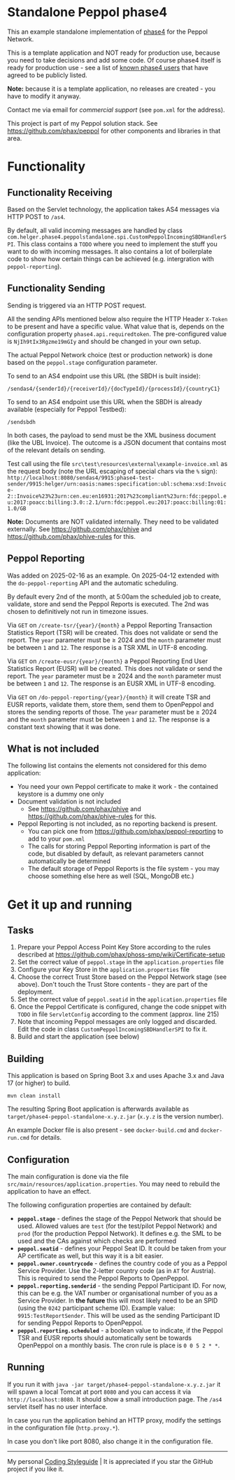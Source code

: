 # Standalone Peppol phase4

This an example standalone implementation of [phase4](https://github.com/phax/phase4) for the Peppol Network.

This is a template application and NOT ready for production use, because you need to take decisions and add some code.
Of course phase4 itself is ready for production use - see a list of [known phase4 users](https://github.com/phax/phase4/wiki/Known-Users) that have agreed to be publicly listed.

**Note:** because it is a template application, no releases are created - you have to modify it anyway.

Contact me via email for *commercial support* (see `pom.xml` for the address).

This project is part of my Peppol solution stack. See https://github.com/phax/peppol for other components and libraries in that area.

# Functionality

## Functionality Receiving

Based on the Servlet technology, the application takes AS4 messages via HTTP POST to `/as4`.

By default, all valid incoming messages are handled by class `com.helger.phase4.peppolstandalone.spi.CustomPeppolIncomingSBDHandlerSPI`.
This class contains a `TODO` where you need to implement the stuff you want to do with incoming messages.
It also contains a lot of boilerplate code to show how certain things can be achieved (e.g. intergration with `peppol-reporting`).

## Functionality Sending

Sending is triggered via an HTTP POST request.

All the sending APIs mentioned below also require the HTTP Header `X-Token` to be present and have a specific value.
What value that is, depends on the configuration property `phase4.api.requiredtoken`.
The pre-configured value is `NjIh9tIx3Rgzme19mGIy` and should be changed in your own setup.

The actual Peppol Network choice (test or production network) is done based on the `peppol.stage` configuration parameter.

To send to an AS4 endpoint use this URL (the SBDH is built inside):
```
/sendas4/{senderId}/{receiverId}/{docTypeId}/{processId}/{countryC1}
```

To send to an AS4 endpoint use this URL when the SBDH is already available (especially for Peppol Testbed):
```
/sendsbdh
```

In both cases, the payload to send must be the XML business document (like the UBL Invoice).
The outcome is a JSON document that contains most of the relevant details on sending.

Test call using the file `src\test\resources\external\example-invoice.xml` as the request body (note the URL escaping of special chars via the `%` sign):
`http://localhost:8080/sendas4/9915:phase4-test-sender/9915:helger/urn:oasis:names:specification:ubl:schema:xsd:Invoice-2::Invoice%23%23urn:cen.eu:en16931:2017%23compliant%23urn:fdc:peppol.eu:2017:poacc:billing:3.0::2.1/urn:fdc:peppol.eu:2017:poacc:billing:01:1.0/GB`

**Note:** Documents are NOT validated internally. They need to be validated externally. See https://github.com/phax/phive and https://github.com/phax/phive-rules for this.

## Peppol Reporting

Was added on 2025-02-16 as an example. On 2025-04-12 extended with the `do-peppol-reporting` API and the automatic scheduling.

By default every 2nd of the month, at 5:00am the scheduled job to create, validate, store and send the Peppol Reports is executed. The 2nd was chosen to definitively not run in timezone issues. 

Via `GET` on `/create-tsr/{year}/{month}` a Peppol Reporting Transaction Statistics Report (TSR) will be created. This does not validate or send the report.
The `year` parameter must be &ge; 2024 and the `month` parameter must be between `1` and `12`.
The response is a TSR XML in UTF-8 encoding. 

Via `GET` on `/create-eusr/{year}/{month}` a Peppol Reporting End User Statistics Report (EUSR) will be created. This does not validate or send the report.
The `year` parameter must be &ge; 2024 and the `month` parameter must be between `1` and `12`.
The response is an EUSR XML in UTF-8 encoding. 

Via `GET` on `/do-peppol-reporting/{year}/{month}` it will create TSR and EUSR reports, validate them, store them, send them to OpenPeppol and stores the sending reports of those.
The `year` parameter must be &ge; 2024 and the `month` parameter must be between `1` and `12`.
The response is a constant text showing that it was done.


## What is not included

The following list contains the elements not considered for this demo application:

* You need your own Peppol certificate to make it work - the contained keystore is a dummy one only
* Document validation is not included
    * See https://github.com/phax/phive and https://github.com/phax/phive-rules for this.
* Peppol Reporting is not included, as no reporting backend is present.
    * You can pick one from https://github.com/phax/peppol-reporting to add to your `pom.xml`
    * The calls for storing Peppol Reporting information is part of the code, but disabled by default, as relevant parameters cannot automatically be determined
    * The default storage of Peppol Reports is the file system - you may choose something else here as well (SQL, MongoDB etc.)

# Get it up and running

## Tasks

1. Prepare your Peppol Access Point Key Store according to the rules described at https://github.com/phax/phoss-smp/wiki/Certificate-setup
1. Set the correct value of `peppol.stage` in the `application.properties` file
1. Configure your Key Store in the `application.properties` file
1. Choose the correct Trust Store based on the Peppol Network stage (see above). Don't touch the Trust Store contents - they are part of the deployment.
1. Set the correct value of `peppol.seatid` in the `application.properties` file
1. Once the Peppol Certificate is configured, change the code snippet with `TODO` in file `ServletConfig` according to the comment (approx. line 215)
1. Note that incoming Peppol messages are only logged and discarded. Edit the code in class `CustomPeppolIncomingSBDHandlerSPI` to fix it.
1. Build and start the application (see below)

## Building

This application is based on Spring Boot 3.x and uses Apache 3.x and Java 17 (or higher) to build.

```
mvn clean install
```

The resulting Spring Boot application is afterwards available as `target/phase4-peppol-standalone-x.y.z.jar` (`x.y.z` is the version number).

An example Docker file is also present - see `docker-build.cmd` and `docker-run.cmd` for details.

## Configuration

The main configuration is done via the file `src/main/resources/application.properties`.
You may need to rebuild the application to have an effect.

The following configuration properties are contained by default:
* **`peppol.stage`** - defines the stage of the Peppol Network that should be used. Allowed values are `test` 
   (for the test/pilot Peppol Network) and `prod` (for the production Peppol Network). It defines e.g.
   the SML to be used and the CAs against which checks are performed
* **`peppol.seatid`** - defines your Peppol Seat ID. It could be taken from your AP certificate as well,
   but this way it is a bit easier.
* **`peppol.owner.countrycode`** - defines the country code of you as a Peppol Service Provider. Use the
   2-letter country code (as in `AT` for Austria). This is required to send the Peppol Reports to
   OpenPeppol.
* **`peppol.reporting.senderid`** - the sending Peppol Participant ID. For now, this can be e.g. the VAT
   number or organisational number of you as a Service Provider. In **the future** this will most likely need
   to be an SPID (using the `0242` participant scheme ID). Example value: `9915:TestReportSender`. This will be used
   as the sending Participant ID for sending Peppol Reports to OpenPeppol.
* **`peppol.reporting.scheduled`** - a boolean value to indicate, if the Peppol TSR and EUSR reports should
   automatically sent be towards OpenPeppol on a monthly basis. The cron rule is place is `0 0 5 2 * *`.

## Running

If you run it with `java -jar target/phase4-peppol-standalone-x.y.z.jar` it will spawn a local Tomcat at port `8080` and you can access it via `http://localhost:8080`.
It should show a small introduction page. The `/as4` servlet itself has no user interface.

In case you run the application behind an HTTP proxy, modify the settings in the configuration file (`http.proxy.*`).

In case you don't like port 8080, also change it in the configuration file.

---

My personal [Coding Styleguide](https://github.com/phax/meta/blob/master/CodingStyleguide.md) |
It is appreciated if you star the GitHub project if you like it.
